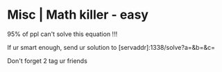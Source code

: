 # Misc | Math killer - easy

95% of ppl can't solve this equation !!!

If ur smart enough, send ur solution to [servaddr]:1338/solve?a=<value of a>&b=<value of b>&c=<value of c>

Don't forget 2 tag ur friends